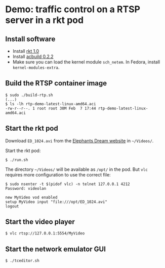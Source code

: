 # Demo: traffic control on a RTSP server in a rkt pod

## Install software

- Install [rkt 1.0](https://github.com/coreos/rkt/releases/tag/v1.0.0)
- Install [acbuild 0.2.2](https://github.com/appc/acbuild/releases/tag/v0.2.2)
- Make sure you can load the kernel module `sch_netem`. In Fedora, install `kernel-modules-extra`.

## Build the RTSP container image

```
$ sudo ./build-rtp.sh
(...)
$ ls -lh rtp-demo-latest-linux-amd64.aci
-rw-r--r--. 1 root root 30M Feb  7 17:44 rtp-demo-latest-linux-amd64.aci

```

## Start the rkt pod

Download `ED_1024.avi` from the [Elephants Dream website](https://orange.blender.org/download/) in `~/Videos/`.

Start the rkt pod:
```
$ ./run.sh
```

The directory `~/Videos/` will be available as `/opt/` in the pod. But `vlc` requires more configuration to use the correct file:
```
$ sudo nsenter -t $(pidof vlc) -n telnet 127.0.0.1 4212
Password: videolan

new MyVideo vod enabled
setup MyVideo input "file:///opt/ED_1024.avi"
logout
```

## Start the video player

```
$ vlc rtsp://127.0.0.1:5554/MyVideo
```

## Start the network emulator GUI

```
$ ./tceditor.sh
```
